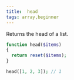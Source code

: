 ```yaml
---
title:  head
tags: array,beginner
---
```

Returns the head of a list.

```php
function head($items)
{
  return reset($items);
}
```

```php
head([1, 2, 3]); // 1
```
